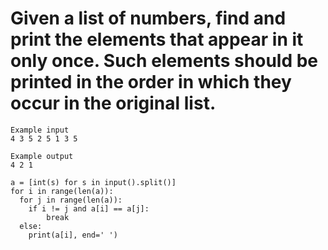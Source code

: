 # Given a list of numbers, find and print the elements that appear in it only once. Such elements should be printed in the order in which they occur in the original list.
```
Example input
4 3 5 2 5 1 3 5

Example output
4 2 1

```
```
a = [int(s) for s in input().split()]
for i in range(len(a)):
  for j in range(len(a)):
    if i != j and a[i] == a[j]:
        break
  else:
    print(a[i], end=' ')

```
